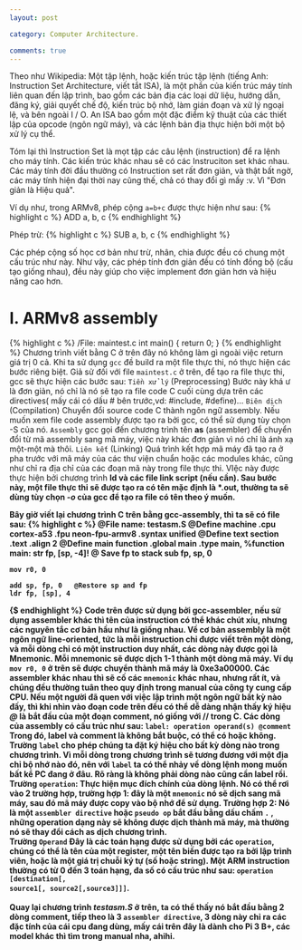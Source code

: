 ```yaml
---
layout: post

category: Computer Architecture.

comments: true
---
```

Theo như Wikipedia:
Một tập lệnh, hoặc kiến trúc tập lệnh (tiếng Anh: Instruction Set Architecture, viết tắt ISA), là một phần của kiến trúc máy tính liên quan đến lập trình, bao gồm các bản địa các loại dữ liệu, hướng dẫn, đăng ký, giải quyết chế độ, kiến trúc bộ nhớ, làm gián đoạn và xử lý ngoại lệ, và bên ngoài I / O. An ISA bao gồm một đặc điểm kỹ thuật của các thiết lập của opcode (ngôn ngữ máy), và các lệnh bản địa thực hiện bởi một bộ xử lý cụ thể.

Tóm lại thì Instruction Set là mọt tập các câu lệnh (instruction) để ra lệnh cho máy tính. Các kiến trúc khác nhau sẽ có các Instruciton set khác nhau. Các máy tính đời đầu thường có Instruction set rất đơn giản, và thật bất ngờ, các máy tính hiện đại thời nay cũng thế, chả có thay đổi gì mấy :v. Vì "Đơn giản là Hiệu quả".

Ví dụ như, trong ARMv8, phép cộng <code>a=b+c</code> được thực hiện như sau:
{% highlight c %}
ADD a, b, c
{% endhighlight %}

Phép trừ:
{% highlight c %}
SUB a, b, c
{% endhighlight %}

Các phép cộng số học cơ bản như trừ, nhân, chia được đều có chung một cấu trúc như này. Như vậy, các phép tính đơn giản đều có tính đồng bộ (cấu tạo giống nhau), đều này giúp cho việc implement đơn giản hơn và hiệu năng cao hơn.

# I. ARMv8 assembly

{% highlight c %}
/File: maintest.c
int main()
{
    return 0;
}
{% endhighlight %}
Chương trình viết bằng C ở trên đây nó không làm gì ngoài việc return giá trị 0 cả. Khi ta sử dụng <code>gcc</code> đề build ra một file thực thi, nó thực hiện các bước riêng biệt. Giả sử đối với file <code>maintest.c</code> ở trên, để tạo ra file thực thi, gcc sẽ thực hiện các bước sau:
    <code>Tiền xử lý</code> (Preprocessing) Bước này khá ư là đơn giản, nó chỉ là nó sẽ tạo ra file code C cuối cùng dựa trên các directives( mấy cái có dấu # bên trước,vd: #include, #define)...
    <code>Biên dịch</code> (Compilation) Chuyển đổi source code C thành ngôn ngữ assembly. Nếu muốn xem file code assembly được tạo ra bởi gcc, có thể sử dụng tùy chọn -S của nó.
    <code>Assembly</code> gcc gọi đến chương trình tên <b>as</b> (assembler) để chuyển đổi từ mã assembly sang mã máy, việc này khác đơn giản vì nó chỉ là ánh xạ một-một mà thôi.
    <code>Liên kết</code> (Linking) Quá trình kết hợp mã máy đã tạo ra ở pha trước với mã máy của các thư viện chuẩn hoặc các modules khác, cũng như chỉ ra địa chỉ của các đoạn mã này trong file thực thi. VIệc này được thực hiện bởi chương trình <b>ld</d> và các file link script (nếu cần). Sau bước này, một file thực thi sẽ được tạo ra có tên mặc định là *.out, thường ta sẽ dùng tùy chọn <i>-o</i> của gcc để tạo ra file có tên theo ý muốn.

Bây giờ viết lại chương trình C trên bằng gcc-assembly, thì ta sẽ có file sau:
{% highlight c %}
@File name: testasm.S
@Define machine
    .cpu    cortex-a53
    .fpu    neon-fpu-armv8
    .syntax unified
@Define text section
    .text
    .align  2
@Define main function
    .global main
    .type   main, %function
main:
    str fp, [sp, -4]! @ Save fp to stack
    sub fp, sp, 0

    mov r0, 0
    
    add sp, fp, 0   @Restore sp and fp
    ldr fp, [sp], 4
{$ endhighlight %}
Code trên được sử dụng bởi gcc-assembler, nếu sử dụng assembler khác thì tên của instruction có thể khác chút xíu, nhưng các nguyên tắc cơ bản hầu như là giống nhau.
Về cơ bản assembly là một ngôn ngữ line-oriented, tức là mỗi instruction chỉ được viết trên một dòng, và mỗi dòng chỉ có một instruction duy nhất, các dòng này được gọi là <b>Mnemonic</b>. Mỗi <b>mnemonic</b> sẽ được dịch 1-1 thành một dòng mã máy. Ví dụ <code>mov r0, 0</code> ở trên sẽ được chuyển thành mã máy là <b>0xe3a00000</b>. Các assembler khác nhau thì sẽ cố các <code>mnemonic</code> khác nhau, nhưng rất ít, và chúng đều thường tuân theo quy định trong manual của công ty cung cấp CPU.
Nếu một người đã quen với việc lập trình một ngôn ngữ bất kỳ nào đấy, thì khi nhìn vào đoạn code trên đều có thể dễ dàng nhận thấy ký hiệu <i>@</i> là bắt đầu của một đoạn comment, nó giống với // trong C.
Các dòng của assembly có cấu trúc như sau:
<code>label: operation operand(s) @comment</code>
Trong đó, label và comment là không bắt buộc, có thể có hoặc không.<br/>
Trường <code>label</code> cho phép chúng ta đặt ký hiệu cho bất kỳ dòng nào trong chương trình. Vì mỗi dòng trong chương trình sẽ tương đương với một địa chỉ bộ nhớ nào đó, nên với <code>label</code> ta có thể nhảy về dòng lệnh mong muốn bất kể PC đang ở đâu. Rõ ràng là không phải dòng nào cũng cần label rồi.<br/>
Trường <code>operation</code>: Thực hiện mục đích chính của dòng lệnh. Nó có thể rơi vào 2 trường hợp, trường hợp 1: đây là một <code>mnemonic</code> nó sẽ dịch sang mã máy, sau đó mã máy được copy vào bộ nhớ để sử dụng. Trường hợp 2: Nó là một <code>assembler directive</code> hoặc <code>pseudo op</code> bắt đầu bằng dấu chấm <code>.</code> , những operation dạng này sẽ không được dịch thành mã máy, mà thường nó sẽ thay đổi cách <b>as</b> dịch chương trình.<br/>
Trường <code>Operand</code> Đây là các toán hạng được sử dụng bởi các <code>operation</code>, chúng có thể là tên của một register, một tên biến được tạo ra bởi lập trình viên, hoặc là một giá trị chuỗi ký tự (số hoặc string). Một ARM instruction thường có từ 0 đến 3 toán hạng, đa số có cấu trúc như sau:
<code>operation [destination[, source1[, source2[,source3]]]</code>.
<br/><br/>
Quay lại chương trình <i>testasm.S</i> ở trên, ta có thể thấy nó bắt đầu bằng 2 dòng comment, tiếp theo là 3 <code>assembler directive</code>, 3 dòng này chỉ ra các đặc tính của cái cpu đang dùng, mấy cái trên đây là dành cho Pi 3 B+, các model khác thì tìm trong manual nha, ahihi.<br/>

